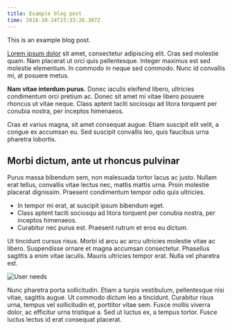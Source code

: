 ```yaml
---
title: Example blog post
time: 2018-10-24T23:33:26.307Z
---
```

This is an example blog post.

[Lorem ipsum dolor](#) sit amet, consectetur adipiscing elit. Cras sed molestie quam. Nam placerat ut orci quis pellentesque. Integer maximus est sed molestie elementum. In commodo in neque sed commodo. Nunc id convallis mi, at posuere metus.

**Nam vitae interdum purus.** Donec iaculis eleifend libero, ultricies condimentum orci pretium ac. Donec sit amet mi vitae libero posuere rhoncus ut vitae neque. Class aptent taciti sociosqu ad litora torquent per conubia nostra, per inceptos himenaeos.

Cras et varius magna, sit amet consequat augue. Etiam suscipit elit velit, a congue ex accumsan eu. Sed suscipit convallis leo, quis faucibus urna pharetra lobortis.



## Morbi dictum, ante ut rhoncus pulvinar

Purus massa bibendum sem, non malesuada tortor lacus ac justo. Nullam erat tellus, convallis vitae lectus nec, mattis mattis urna. Proin molestie placerat dignissim. Praesent condimentum tempor odio quis ultricies.

* In tempor mi erat, at suscipit ipsum bibendum eget.
* Class aptent taciti sociosqu ad litora torquent per conubia nostra, per inceptos himenaeos.
* Curabitur nec purus est. Praesent rutrum et eros eu dictum.

Ut tincidunt cursus risus. Morbi id arcu ac arcu ultricies molestie vitae ac libero. Suspendisse ornare et magna accumsan consectetur. Phasellus sagittis a enim vitae iaculis. Mauris ultricies tempor erat. Nulla vel pharetra est.

![User needs](/uploads/img_0063.jpg)

Nunc pharetra porta sollicitudin. Etiam a turpis vestibulum, pellentesque nisi vitae, sagittis augue. Ut commodo dictum leo a tincidunt. Curabitur risus urna, tempus vel sollicitudin et, porttitor vitae sem. Fusce mollis viverra dolor, ac efficitur urna tristique a. Sed ut luctus ex, a tempus tortor. Fusce luctus lectus id erat consequat placerat.
